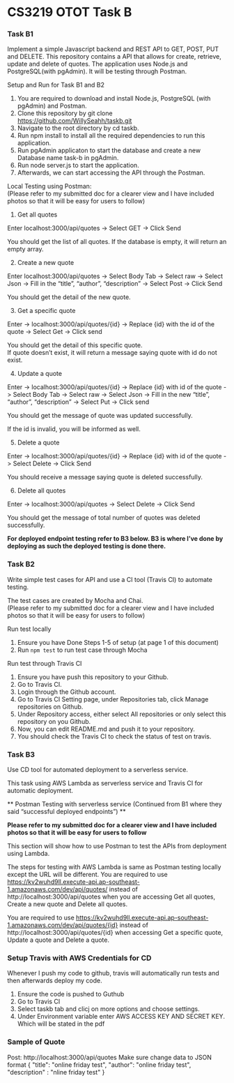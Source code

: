 # CS3219 OTOT Task B


### Task B1

Implement a simple Javascript backend and REST API to GET, POST, PUT and DELETE. This repository contains a API that allows for create, retrieve, update and delete of quotes. The application uses Node.js and PostgreSQL(with pgAdmin). It will be testing through Postman.

Setup and Run for Task B1 and B2
1. You are required to download and install Node.js, PostgreSQL (with pgAdmin) and Postman.
2. Clone this repository by git clone https://github.com/WillySeahh/taskb.git
3. Navigate to the root directory by cd taskb.
4. Run npm install to install all the required dependencies to run this application.
5. Run pgAdmin applicaton to start the database and create a new Database name task-b in pgAdmin.
6. Run node server.js to start the application.
7. Afterwards, we can start accessing the API through the Postman.



Local Testing using Postman:  
(Please refer to my submitted doc for a clearer view and I have included photos so that it will be easy
for users to follow)

1. Get all quotes  

Enter localhost:3000/api/quotes -> Select GET -> Click Send  

You should get the list of all quotes. If the database is empty, it will return an empty array.


2. Create a new quote  

Enter localhost:3000/api/quotes -> Select Body Tab -> Select raw -> Select Json -> Fill in the “title”, “author”, “description” -> Select Post -> Click Send  

You should get the detail of the new quote. 

3. Get a specific quote  

Enter -> localhost:3000/api/quotes/{id} -> Replace {id} with the id of the quote -> Select Get -> Click send   
 
You should get the detail of this specific quote.  
If quote doesn’t exist, it will return a message saying quote with id do not exist.
 

4. Update a quote  

Enter -> localhost:3000/api/quotes/{id} -> Replace {id} with id of the quote -> Select Body Tab -> Select raw -> Select Json -> Fill in the new “title”, “author”, “description” -> Select Put -> Click send  

 
You should get the message of quote was updated successfully.

If the id is invalid, you will be informed as well.  
 

5. Delete a quote  

Enter -> localhost:3000/api/quotes/{id} -> Replace {id} with id of the quote -> Select Delete -> Click Send  
 
You should receive a message saying quote is deleted successfully.

6. Delete all quotes  

Enter -> localhost:3000/api/quotes -> Select Delete -> Click Send  
 
You should get the message of total number of quotes was deleted successfully.


**For deployed endpoint testing refer to B3 below. B3 is where I’ve done by deploying as such the deployed testing is done there.**


### Task B2  
Write simple test cases for API and use a CI tool (Travis CI) to automate testing.

The test cases are created by Mocha and Chai.  
(Please refer to my submitted doc for a clearer view and I have included photos so that it will be easy
for users to follow)

Run test locally
1. Ensure you have Done Steps 1-5 of setup (at page 1 of this document)
2. Run `npm test` to run test case through Mocha
 
 
Run test through Travis CI
1. Ensure you have push this repository to your Github.
2. Go to Travis CI.
3. Login through the Github account.
4. Go to Travis CI Setting page, under Repositories tab, click Manage repositories on Github.
5. Under Repository access, either select All repositories or only select this repository on you Github.
6. Now, you can edit README.md and push it to your repository.
7. You should check the Travis CI to check the status of test on travis.  



### Task B3  
Use CD tool for automated deployment to a serverless service.

This task using AWS Lambda as serverless service and Travis CI for automatic deployment.

** Postman Testing with serverless service (Continued from B1 where they said “successful deployed endpoints”) **  

**Please refer to my submitted doc for a clearer view and I have included photos so that it will be easy
for users to follow**  

This section will show how to use Postman to test the APIs from deployment using Lambda.



The steps for testing with AWS Lambda is same as Postman testing locally except the URL will be different.
You are required to use https://kv2wuhd9ll.execute-api.ap-southeast-1.amazonaws.com/dev/api/quotes/ instead of http://localhost:3000/api/quotes when you are accessing Get all quotes, Create a new quote and Delete all quotes.
 
 
You are required to use https://kv2wuhd9ll.execute-api.ap-southeast-1.amazonaws.com/dev/api/quotes/{id} instead of http://localhost:3000/api/quotes/{id} when accessing Get a specific quote, Update a quote and Delete a quote.
 
 


### Setup Travis with AWS Credentials for CD

Whenever I push my code to github, travis will automatically run tests and then afterwards deploy my code. 
1. Ensure the code is pushed to Guthub
2. Go to Travis CI
3. Select taskb tab and clicj on more options and choose settings.
4. Under Environment variable enter AWS ACCESS KEY AND SECRET KEY. Which will be stated in the pdf
 

### Sample of Quote
Post: http://localhost:3000/api/quotes
Make sure change data to JSON format
{ 
    "title": "online friday test",
    "author": "online friday test", 
    "description" : "nline friday test"
}